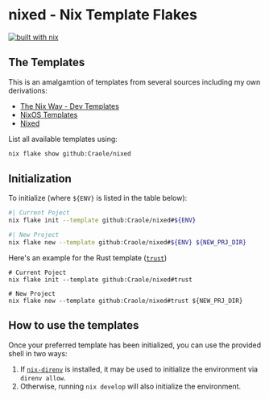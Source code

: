 # nixed - Nix Template Flakes

[![built with nix](https://builtwithnix.org/badge.svg)](https://builtwithnix.org)

## The Templates

This is an amalgamtion of templates from several sources including my own derivations:

- [The Nix Way - Dev Templates](https://github.com/the-nix-way/dev-templates)
- [NixOS Templates](https://github.com/NixOS/templates)
- [Nixed](./templates)

List all available templates using:

```sh
nix flake show github:Craole/nixed
```

## Initialization

To initialize (where `${ENV}` is listed in the table below):

```sh
#| Current Poject
nix flake init --template github:Craole/nixed#${ENV}

#| New Project
nix flake new --template github:Craole/nixed#${ENV} ${NEW_PRJ_DIR}
```

Here's an example for the Rust template ([`trust`](./templates/trust))

```shell
# Current Poject
nix flake init --template github:Craole/nixed#trust

# New Project
nix flake new --template github:Craole/nixed#trust ${NEW_PRJ_DIR}
```

## How to use the templates

Once your preferred template has been initialized, you can use the provided shell in two ways:

1. If [`nix-direnv`](nix-direnv) is installed, it may be used to initialize the environment via `direnv allow`.
2. Otherwise, running `nix develop` will also initialize the environment.
